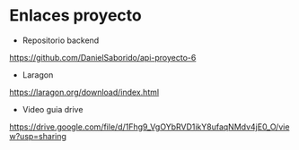 # Enlaces proyecto
* Repositorio backend

https://github.com/DanielSaborido/api-proyecto-6

* Laragon

https://laragon.org/download/index.html

* Video guia drive

https://drive.google.com/file/d/1Fhg9_VgOYbRVD1ikY8ufaqNMdv4jE0_O/view?usp=sharing